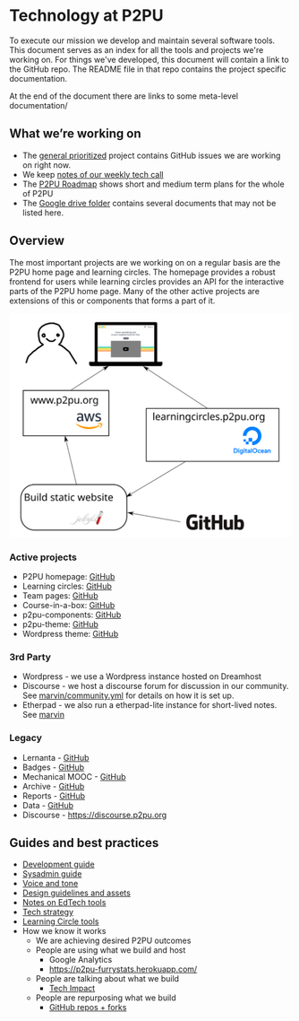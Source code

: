 # Technology at P2PU

To execute our mission we develop and maintain several software tools. This document serves as an index for all the tools and projects we're working on. For things we've developed, this document will contain a link to the GitHub repo. The README file in that repo contains the project specific documentation.

At the end of the document there are links to some meta-level documentation/

## What we’re working on
 - The [general prioritized](https://github.com/orgs/p2pu/projects/4) project contains GitHub issues we are working on right now.
 - We keep [notes of our weekly tech call](https://docs.google.com/document/d/17ZWndqIlppfHWPfhSi3jkwOZytJSpZaM6a3ZgVoXIRA/edit) 
 - The [P2PU Roadmap](https://docs.google.com/document/d/1RHfv68siEVY2R1VpFtTjW74NkguQnbvaz-zJeACe8jg/edit) shows short and medium term plans for the whole of P2PU
 - The [Google drive folder](https://drive.google.com/drive/u/1/folders/0B7og5r-ukGUiMnJlaEtUZ0FJNjA) contains several documents that may not be listed here.

## Overview

The most important projects are we working on on a regular basis are the P2PU home page and learning circles. The homepage provides a robust frontend for users while learning circles provides an API for the interactive parts of the P2PU home page. Many of the other active projects are extensions of this or components that forms a part of it.

![diagram of services](tech-overview.svg)

### Active projects
- P2PU homepage: [GitHub](https://github.com/p2pu/p2pu-website/)
- Learning circles: [GitHub](https://github.com/p2pu/learning-circles/)
- Team pages: [GitHub](https://github.com/p2pu/erasmus-partner-site/)
- Course-in-a-box: [GitHub](https://github.com/p2pu/course-in-a-box/)
- p2pu-components: [GitHub](https://github.com/p2pu/p2pu-components/)
- p2pu-theme: [GitHub](https://github.com/p2pu/p2pu-theme)
- Wordpress theme: [GitHub](https://github.com/p2pu/P2PUfourteen-wp-theme)

### 3rd Party
- Wordpress - we use a Wordpress instance hosted on Dreamhost
- Discourse - we host a discourse forum for discussion in our community. See [marvin/community.yml](https://github.com/p2pu/marvin/blob/master/community.yml) for details on how it is set up.
- Etherpad - we also run a etherpad-lite instance for short-lived notes. See [marvin](https://github.com/p2pu/marvin/)

### Legacy
- Lernanta - [GitHub](https://github.com/p2pu/lernanta)
- Badges - [GitHub](https://github.com/p2pu/badges)
- Mechanical MOOC - [GitHub](https://github.com/p2pu/mechanical-mooc)
- Archive - [GitHub](https://github.com/p2pu/archive)
- Reports - [GitHub](https://github.com/p2pu/reports)
- Data - [GitHub](https://github.com/p2pu/data)
- Discourse - https://discourse.p2pu.org

## Guides and best practices
- [Development guide](https://docs.google.com/document/d/1aoQ8leLNKbUdCN-SGWLNkZOfwOQ2kWKBV6H0hnwPQvQ/edit)
- [Sysadmin guide](https://docs.google.com/document/d/1e8tZoo7BrZYygBEgirtBeK4wjJOdE2LvSkajgEOeojs/edit)
- [Voice and tone](https://docs.google.com/document/d/1v7UiCw9i0sE6XcxxhgCJUs97-1gxV2Gsky1BOMQ_b5w/edit)
- [Design guidelines and assets](https://github.com/p2pu/design)
- [Notes on EdTech tools](https://github.com/p2pu/notes-on-edtech)
- [Tech strategy](https://docs.google.com/document/d/1zHow9ohcAIPVibsgzvuWv0Pcca6XNwQ2SrdNhfGswo0/edit#)
- [Learning Circle tools](https://docs.google.com/document/d/15bH1j5BF5sFDGFbMs0a9nvFAHkVc8MUSlOPIsx4CnNM/edit#heading=h.tk6kvxcllzvg)
- How we know it works
   - We are achieving desired P2PU outcomes
   - People are using what we build and host
      - Google Analytics
      - https://p2pu-furrystats.herokuapp.com/
   - People are talking about what we build
      - [Tech Impact](https://docs.google.com/spreadsheets/d/1-Zgwm4xBvhnv_jWynPm9PsMmPpJx4jswC2FyNuCPRw4/edit#gid=0)
   - People are repurposing what we build
      - [GitHub repos + forks](https://docs.google.com/spreadsheets/d/1aPj2Xv6mUSxLN-FTlnZEH60ioF5vhbbgBNA0_-wLjWE/edit#gid=0)
